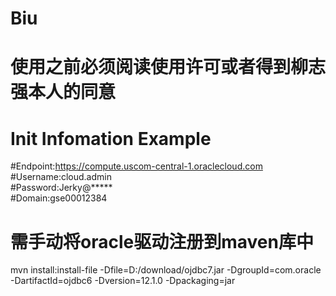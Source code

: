 # Biu

# 使用之前必须阅读使用许可或者得到柳志强本人的同意
# Init Infomation Example
#Endpoint:https://compute.uscom-central-1.oraclecloud.com<br />
#Username:cloud.admin<br />
#Password:Jerky@*****<br />
#Domain:gse00012384<br />

# 需手动将oracle驱动注册到maven库中
mvn install:install-file -Dfile=D:/download/ojdbc7.jar -DgroupId=com.oracle -DartifactId=ojdbc6 -Dversion=12.1.0 -Dpackaging=jar